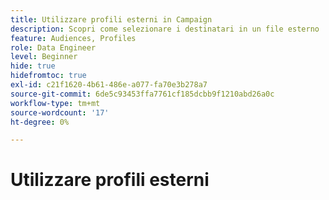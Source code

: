 ```yaml
---
title: Utilizzare profili esterni in Campaign
description: Scopri come selezionare i destinatari in un file esterno
feature: Audiences, Profiles
role: Data Engineer
level: Beginner
hide: true
hidefromtoc: true
exl-id: c21f1620-4b61-486e-a077-fa70e3b278a7
source-git-commit: 6de5c93453ffa7761cf185dcbb9f1210abd26a0c
workflow-type: tm+mt
source-wordcount: '17'
ht-degree: 0%

---
```


# Utilizzare profili esterni
